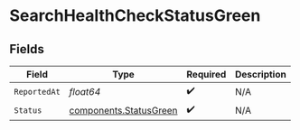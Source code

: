 # SearchHealthCheckStatusGreen


## Fields

| Field                                                            | Type                                                             | Required                                                         | Description                                                      |
| ---------------------------------------------------------------- | ---------------------------------------------------------------- | ---------------------------------------------------------------- | ---------------------------------------------------------------- |
| `ReportedAt`                                                     | *float64*                                                        | :heavy_check_mark:                                               | N/A                                                              |
| `Status`                                                         | [components.StatusGreen](../../models/components/statusgreen.md) | :heavy_check_mark:                                               | N/A                                                              |